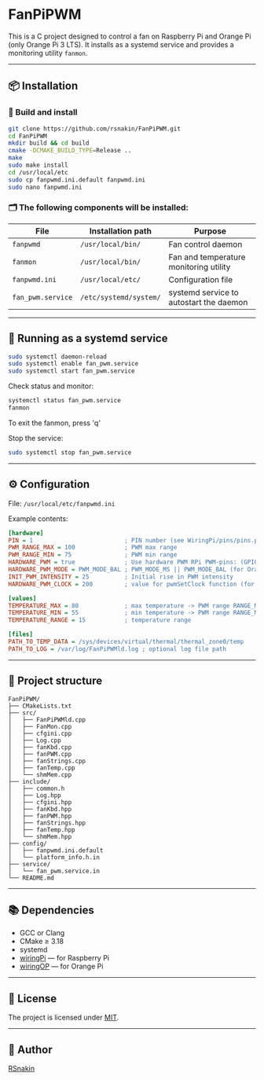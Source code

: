 # FanPiPWM

This is a C project designed to control a fan on Raspberry Pi and Orange Pi (only Orange Pi 3 LTS). It installs as a systemd service and provides a monitoring utility `fanmon`.

---

## 📦 Installation

### 🔧 Build and install

```bash
git clone https://github.com/rsnakin/FanPiPWM.git
cd FanPiPWM
mkdir build && cd build
cmake -DCMAKE_BUILD_TYPE=Release ..
make
sudo make install
cd /usr/local/etc
sudo cp fanpwmd.ini.default fanpwmd.ini
sudo nano fanpwmd.ini
```

### 🗂 The following components will be installed:

| File              | Installation path          | Purpose                                 |
|-------------------|----------------------------|-----------------------------------------|
| `fanpwmd`         | `/usr/local/bin/`          | Fan control daemon                      |
| `fanmon`          | `/usr/local/bin/`          | Fan and temperature monitoring utility  |
| `fanpwmd.ini`     | `/usr/local/etc/`          | Configuration file                      |
| `fan_pwm.service` | `/etc/systemd/system/`     | systemd service to autostart the daemon |

---

## 🔌 Running as a systemd service

```bash
sudo systemctl daemon-reload
sudo systemctl enable fan_pwm.service
sudo systemctl start fan_pwm.service
```

Check status and monitor:

```bash
systemctl status fan_pwm.service
fanmon
```
To exit the fanmon, press 'q'

Stop the service:

```bash
sudo systemctl stop fan_pwm.service
```

---

## ⚙️ Configuration

File: `/usr/local/etc/fanpwmd.ini`

Example contents:

```ini
[hardware]
PIN = 1                          ; PIN number (see WiringPi/pins/pins.pdf or use `gpio readall` command)
PWM_RANGE_MAX = 100              ; PWM max range
PWM_RANGE_MIN = 75               ; PWM min range
HARDWARE_PWM = true              ; Use hardware PWM RPi PWM-pins: (GPIO12(PIN: 26), GPIO18(PIN 1), GPIO13(PIN 23), GPIO19(PIN 24))
HARDWARE_PWM_MODE = PWM_MODE_BAL ; PWM_MODE_MS || PWM_MODE_BAL (for Orange PI it does not work)
INIT_PWM_INTENSITY = 25          ; Initial rise in PWM intensity
HARDWARE_PWM_CLOCK = 200         ; value for pwmSetClock function (for Orange PI it does not work)

[values]
TEMPERATURE_MAX = 80             ; max temperature -> PWM range RANGE_MAX
TEMPERATURE_MIN = 55             ; min temperature -> PWM range RANGE_MIN
TEMPERATURE_RANGE = 15           ; temperature range

[files]
PATH_TO_TEMP_DATA = /sys/devices/virtual/thermal/thermal_zone0/temp
PATH_TO_LOG = /var/log/FanPiPWMld.log ; optional log file path
```

---

## 🧾 Project structure

```
FanPiPWM/
├── CMakeLists.txt
├── src/
│   ├── FanPiPWMld.cpp
│   ├── FanMon.cpp
│   ├── cfgini.cpp
│   ├── Log.cpp
│   ├── fanKbd.cpp
│   ├── fanPWM.cpp
│   ├── fanStrings.cpp
│   ├── fanTemp.cpp
│   └── shmMem.cpp
├── include/
│   ├── common.h
│   ├── Log.hpp
│   ├── cfgini.hpp
│   ├── fanKbd.hpp
│   ├── fanPWM.hpp
│   ├── fanStrings.hpp
│   ├── fanTemp.hpp
│   └── shmMem.hpp
├── config/
│   ├── fanpwmd.ini.default
│   └── platform_info.h.in
├── service/
│   └── fan_pwm.service.in
└── README.md
```

---

## 📚 Dependencies

- GCC or Clang
- CMake ≥ 3.18
- systemd
- [wiringPi](https://github.com/WiringPi/WiringPi.git) — for Raspberry Pi
- [wiringOP](https://github.com/orangepi-xunlong/wiringOP.git) — for Orange Pi

---

## 📄 License

The project is licensed under [MIT](LICENSE).

---

## 👤 Author

[RSnakin](https://github.com/rsnakin)
